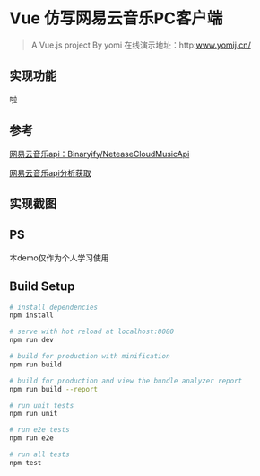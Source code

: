# Vue 仿写网易云音乐PC客户端

> A Vue.js project By yomi
> 在线演示地址：http:www.yomij.cn/

## 实现功能
啦

## 参考

[网易云音乐api：Binaryify/NeteaseCloudMusicApi](https://github.com/Binaryify/NeteaseCloudMusicApi)

[网易云音乐api分析获取](https://blog.csdn.net/qq_31673689/article/details/78615448)

## 实现截图


## PS

本demo仅作为个人学习使用


## Build Setup

``` bash
# install dependencies
npm install

# serve with hot reload at localhost:8080
npm run dev

# build for production with minification
npm run build

# build for production and view the bundle analyzer report
npm run build --report

# run unit tests
npm run unit

# run e2e tests
npm run e2e

# run all tests
npm test

